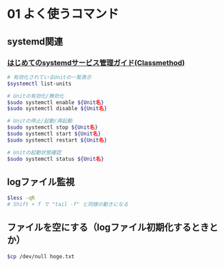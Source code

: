 # 01 よく使うコマンド

## systemd関連

### [はじめてのsystemdサービス管理ガイド(Classmethod)](https://dev.classmethod.jp/articles/service-control-use-systemd/)

```sh
# 有効化されているUnitの一覧表示
$systemctl list-units

# Unitの有効化/無効化
$sudo systemctl enable ${Unit名}
$sudo systemctl disable ${Unit名}

# Unitの停止/起動/再起動
$sudo systemctl stop ${Unit名}
$sudo systemctl start ${Unit名}
$sudo systemctl restart ${Unit名}

# Unitの起動状態確認
$sudo systemctl status ${Unit名}
```

## logファイル監視

```sh
$less -qR
# Shift + f で "tail -f" と同様の動きになる
```

## ファイルを空にする（logファイル初期化するときとか）

```sh
$cp /dev/null hoge.txt
```
